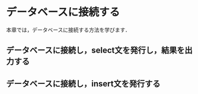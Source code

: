 # データベースに接続する
本章では，データベースに接続する方法を学びます．

## データベースに接続し，select文を発行し，結果を出力する
<div code src='4-1'></div>

## データベースに接続し，insert文を発行する
<div code src='4-2'></div>